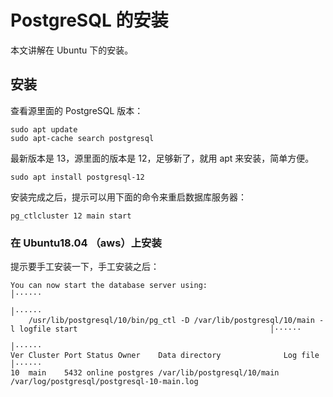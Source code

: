 # PostgreSQL 的安装

本文讲解在 Ubuntu 下的安装。

## 安装

查看源里面的 PostgreSQL 版本：

    sudo apt update
    sudo apt-cache search postgresql

最新版本是 13，源里面的版本是 12，足够新了，就用 apt 来安装，简单方便。

    sudo apt install postgresql-12

安装完成之后，提示可以用下面的命令来重启数据库服务器：

    pg_ctlcluster 12 main start


### 在 Ubuntu18.04 （aws）上安装

提示要手工安装一下，手工安装之后：

```
You can now start the database server using:                                                                           │······
                                                                                                                                │······
    /usr/lib/postgresql/10/bin/pg_ctl -D /var/lib/postgresql/10/main -l logfile start                                           │······
                                                                                                                                │······
Ver Cluster Port Status Owner    Data directory              Log file                                                           │······
10  main    5432 online postgres /var/lib/postgresql/10/main /var/log/postgresql/postgresql-10-main.log

```

